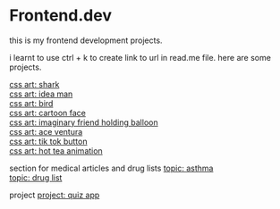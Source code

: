 # Frontend.dev
this is my frontend development projects.

i learnt to use ctrl + k to create link to url in read.me file. here are some projects.

[css art: shark](https://kenzy1093.github.io/Frontend.dev/css-art/css%20shark/shark.html)
<br>
[css art: idea man](https://kenzy1093.github.io/Frontend.dev/css-art/man_with_idea/idea.html)
<br>
[css art: bird](https://kenzy1093.github.io/Frontend.dev/css-art/bird/bird.html)
<br>
[css art: cartoon face](https://kenzy1093.github.io/Frontend.dev/css-art/cartoon%20face/face.html)
<br>
[css art: imaginary friend holding balloon](https://kenzy1093.github.io/Frontend.dev/css-art/imaginary%20friend%20holding%20balloon/)
<br>
[css art: ace ventura](https://kenzy1093.github.io/Frontend.dev/css-art/ace%20ventura/)
<br>
[css art: tik tok button](https://kenzy1093.github.io/Frontend.dev/css-art/tik%20tok%20button/button.html)
<br>
[css art: hot tea animation](https://kenzy1093.github.io/Frontend.dev/css-art/hot%20tea%20animation/hot%20tea.html)

section for medical articles and drug lists
[topic: asthma](https://kenzy1093.github.io/Frontend.dev/medical%20articles/asthma/asthma.html)
<br>
[topic: drug list](https://kenzy1093.github.io/Frontend.dev/medical%20articles/druglist/druglist.html)


project
[project: quiz app](https://kenzy1093.github.io/Frontend.dev/quiz%20app/index.html)
